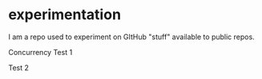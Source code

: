 # experimentation
I am a repo used to experiment on GItHub "stuff" available to public repos.  

Concurrency Test 1

Test 2
